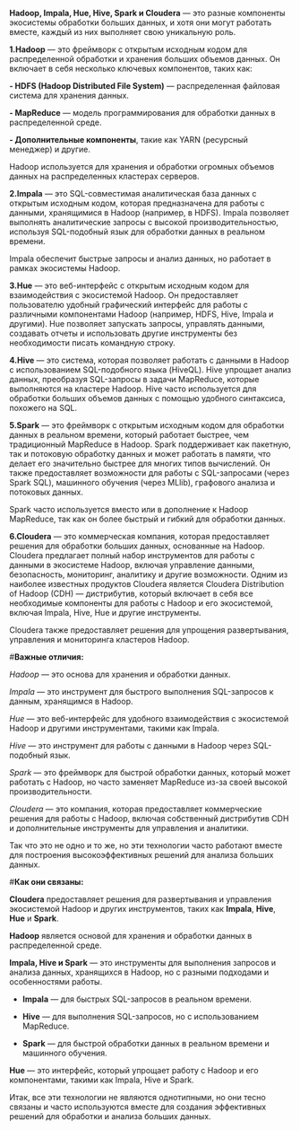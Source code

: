**Hadoop, Impala, Hue, Hive, Spark и Cloudera** — это разные компоненты экосистемы обработки больших данных, и хотя они могут работать вместе, каждый из них выполняет свою уникальную роль.

**1.Hadoop** — это фреймворк с открытым исходным кодом для распределенной обработки и хранения больших объемов данных. Он включает в себя несколько ключевых компонентов, таких как:

**- HDFS (Hadoop Distributed File System)** — распределенная файловая система для хранения данных.

**- MapReduce** — модель программирования для обработки данных в распределенной среде.

**- Дополнительные компоненты**, такие как YARN (ресурсный менеджер) и другие.

Hadoop используется для хранения и обработки огромных объемов данных на распределенных кластерах серверов.

**2.Impala** — это SQL-совместимая аналитическая база данных с открытым исходным кодом, которая предназначена для работы с данными, хранящимися в Hadoop (например, в HDFS). Impala позволяет выполнять аналитические запросы с высокой производительностью, используя SQL-подобный язык для обработки данных в реальном времени.

Impala обеспечит быстрые запросы и анализ данных, но работает в рамках экосистемы Hadoop.

**3.Hue** — это веб-интерфейс с открытым исходным кодом для взаимодействия с экосистемой Hadoop. Он предоставляет пользователю удобный графический интерфейс для работы с различными компонентами Hadoop (например, HDFS, Hive, Impala и другими). Hue позволяет запускать запросы, управлять данными, создавать отчеты и использовать другие инструменты без необходимости писать командную строку.

**4.Hive** — это система, которая позволяет работать с данными в Hadoop с использованием SQL-подобного языка (HiveQL). Hive упрощает анализ данных, преобразуя SQL-запросы в задачи MapReduce, которые выполняются на кластере Hadoop. Hive часто используется для обработки больших объемов данных с помощью удобного синтаксиса, похожего на SQL.

**5.Spark** — это фреймворк с открытым исходным кодом для обработки данных в реальном времени, который работает быстрее, чем традиционный MapReduce в Hadoop. Spark поддерживает как пакетную, так и потоковую обработку данных и может работать в памяти, что делает его значительно быстрее для многих типов вычислений. Он также предоставляет возможности для работы с SQL-запросами (через Spark SQL), машинного обучения (через MLlib), графового анализа и потоковых данных.

Spark часто используется вместо или в дополнение к Hadoop MapReduce, так как он более быстрый и гибкий для обработки данных.

**6.Cloudera** — это коммерческая компания, которая предоставляет решения для обработки больших данных, основанные на Hadoop. Cloudera предлагает полный набор инструментов для работы с данными в экосистеме Hadoop, включая управление данными, безопасность, мониторинг, аналитику и другие возможности. Одним из наиболее известных продуктов Cloudera является Cloudera Distribution of Hadoop (CDH) — дистрибутив, который включает в себя все необходимые компоненты для работы с Hadoop и его экосистемой, включая Impala, Hive, Hue и другие инструменты.

Cloudera также предоставляет решения для упрощения развертывания, управления и мониторинга кластеров Hadoop.

#**Важные отличия:**

*Hadoop* — это основа для хранения и обработки данных.

*Impala* — это инструмент для быстрого выполнения SQL-запросов к данным, хранящимся в Hadoop.

*Hue* — это веб-интерфейс для удобного взаимодействия с экосистемой Hadoop и другими инструментами, такими как Impala.

*Hive* — это инструмент для работы с данными в Hadoop через SQL-подобный язык.

*Spark* — это фреймворк для быстрой обработки данных, который может работать с Hadoop, но часто заменяет MapReduce из-за своей высокой производительности.

*Cloudera* — это компания, которая предоставляет коммерческие решения для работы с Hadoop, включая собственный дистрибутив CDH и дополнительные инструменты для управления и аналитики.

Так что это не одно и то же, но эти технологии часто работают вместе для построения высокоэффективных решений для анализа больших данных.

#**Как они связаны:**

**Cloudera** предоставляет решения для развертывания и управления экосистемой Hadoop и других инструментов, таких как **Impala**, **Hive**, **Hue** и **Spark**.

**Hadoop** является основой для хранения и обработки данных в распределенной среде.

**Impala, Hive и Spark** — это инструменты для выполнения запросов и анализа данных, хранящихся в Hadoop, но с разными подходами и особенностями работы.

- **Impala** — для быстрых SQL-запросов в реальном времени.

- **Hive** — для выполнения SQL-запросов, но с использованием MapReduce.

- **Spark** — для быстрой обработки данных в реальном времени и машинного обучения.

**Hue** — это интерфейс, который упрощает работу с Hadoop и его компонентами, такими как Impala, Hive и Spark.

Итак, все эти технологии не являются однотипными, но они тесно связаны и часто используются вместе для создания эффективных решений для обработки и анализа больших данных.
